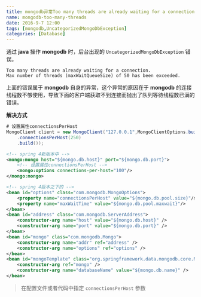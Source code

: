 ```yaml
---
title: mongodb异常Too many threads are already waiting for a connection
name: mongodb-too-many-threads
date: 2016-9-7 12:00
tags: [mongodb,UncategorizedMongoDbException]
categories: [Database]
---
```


通过 **java** 操作 **mongodb** 时，后台出现的 `UncategorizedMongoDbException` 错误。

```
Too many threads are already waiting for a connection.
Max number of threads (maxWaitQueueSize) of 50 has been exceeded.
```

上面的错误属于 **mongodb** 自身的异常，这个异常的原因在于 **mongodb** 的连接线程数不够使用，导致下面的客户端获取不到连接而抛出了队列等待线程数已满的错误。

**解决方式**

```java
# 设置属性connectionsPerHost
MongoClient client = new MongoClient("127.0.0.1",MongoClientOptions.builder()
    .connectionsPerHost(250)
    .build());
```

```xml
<!-- spring 4新版本中 -->
<mongo:mongo host="${mongo.db.host}" port="${mongo.db.port}">
    <!-- 设置属性connectionsPerHost -->
    <mongo:options connections-per-host="100"/>
</mongo:mongo>

<!-- spring 4版本之下的 -->
<bean id="options" class="com.mongodb.MongoOptions">
    <property name="connectionsPerHost" value="${mongo.db.pool.size}"/>
    <property name="maxWaitTime" value="${mongo.db.pool.maxwait}"/>
</bean>
<bean id="address" class="com.mongodb.ServerAddress">
    <constructor-arg name="host" value="${mongo.db.host}" />
    <constructor-arg name="port" value="${mongo.db.port}" />
</bean>
<bean id="mongo" class="com.mongodb.Mongo">
    <constructor-arg name="addr" ref="address" />
    <constructor-arg name="options" ref="options" />
</bean>
<bean id="mongoTemplate" class="org.springframework.data.mongodb.core.MongoTemplate">
    <constructor-arg ref="mongo" />
    <constructor-arg name="databaseName" value="${mongo.db.name}" />
</bean>
```

> 在配置文件或者代码中指定 `connectionsPerHost` 参数
